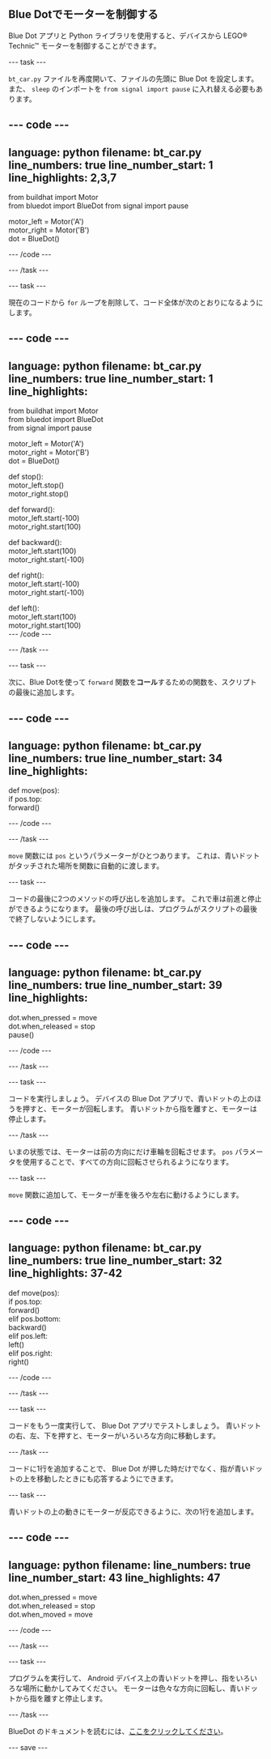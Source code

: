 ## Blue Dotでモーターを制御する

Blue Dot アプリと Python ライブラリを使用すると、デバイスから LEGO® Technic™ モーターを制御することができます。

--- task ---

`bt_car.py` ファイルを再度開いて、ファイルの先頭に Blue Dot を設定します。 また、 `sleep` のインポートを `from signal import pause` に入れ替える必要もあります。

--- code ---
---
language: python
filename: bt_car.py
line_numbers: true
line_number_start: 1
line_highlights: 2,3,7
---

from buildhat import Motor    
from bluedot import BlueDot
from signal import pause    

motor_left = Motor('A')     
motor_right = Motor('B')     
dot = BlueDot() 

--- /code ---

--- /task ---

--- task ---

現在のコードから `for` ループを削除して、コード全体が次のとおりになるようにします。

--- code ---
---
language: python
filename: bt_car.py
line_numbers: true
line_number_start: 1
line_highlights: 
---

from buildhat import Motor    
from bluedot import BlueDot     
from signal import pause

motor_left = Motor('A')     
motor_right = Motor('B')     
dot = BlueDot()     


def stop():     
    motor_left.stop()     
    motor_right.stop()     


def forward():     
    motor_left.start(-100)     
    motor_right.start(100)     


def backward():     
    motor_left.start(100)     
    motor_right.start(-100)     


def right():     
    motor_left.start(-100)     
    motor_right.start(-100)     


def left():     
    motor_left.start(100)     
    motor_right.start(100)     
--- /code ---

--- /task ---

--- task ---

次に、Blue Dotを使って `forward` 関数を**コール**するための関数を、スクリプトの最後に追加します。

--- code ---
---
language: python
filename: bt_car.py
line_numbers: true
line_number_start: 34
line_highlights: 
---

def move(pos):     
    if pos.top:     
        forward()  

--- /code ---

--- /task ---

`move` 関数には `pos` というパラメーターがひとつあります。 これは、青いドットがタッチされた場所を関数に自動的に渡します。

--- task ---

コードの最後に2つのメソッドの呼び出しを追加します。 これで車は前進と停止ができるようになります。 最後の呼び出しは、プログラムがスクリプトの最後で終了しないようにします。

--- code ---
---
language: python
filename: bt_car.py
line_numbers: true
line_number_start: 39
line_highlights: 
---

dot.when_pressed = move    
dot.when_released = stop   
pause() 

--- /code ---

--- /task ---

--- task ---

コードを実行しましょう。 デバイスの Blue Dot アプリで、青いドットの上のほうを押すと、モーターが回転します。 青いドットから指を離すと、モーターは停止します。

--- /task ---

いまの状態では、モーターは前の方向にだけ車輪を回転させます。 `pos` パラメータを使用することで、すべての方向に回転させられるようになります。

--- task ---

`move` 関数に追加して、モーターが車を後ろや左右に動けるようにします。

--- code ---
---
language: python
filename: bt_car.py
line_numbers: true
line_number_start: 32
line_highlights: 37-42
---


def move(pos):    
    if pos.top:    
        forward()    
    elif pos.bottom:    
        backward()    
    elif pos.left:    
        left()     
    elif pos.right:    
        right()     


--- /code ---

--- /task ---

--- task ---

コードをもう一度実行して、 Blue Dot アプリでテストしましょう。 青いドットの右、左、下を押すと、モーターがいろいろな方向に移動します。

--- /task ---

コードに1行を追加することで、 Blue Dot が押した時だけでなく、指が青いドットの上を移動したときにも応答するようにできます。

--- task ---

青いドットの上の動きにモーターが反応できるように、次の1行を追加します。

--- code ---
---
language: python
filename: 
line_numbers: true
line_number_start: 43
line_highlights: 47
---


dot.when_pressed = move    
dot.when_released = stop    
dot.when_moved = move  
   
--- /code ---

--- /task ---

--- task ---

プログラムを実行して、 Android デバイス上の青いドットを押し、指をいろいろな場所に動かしてみてください。 モーターは色々な方向に回転し、青いドットから指を離すと停止します。

--- /task ---

BlueDot のドキュメントを読むには、[ここをクリックしてください](https://bluedot.readthedocs.io/ja-JP/latest/)。

--- save ---
